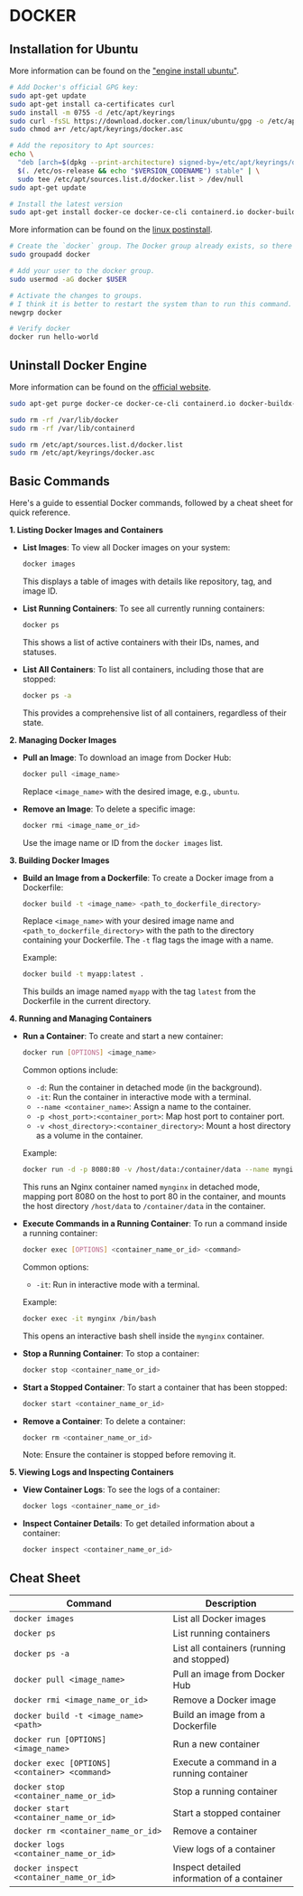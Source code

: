 # DOCKER

## Installation for Ubuntu

More information can be found on the ["engine install ubuntu"](https://docs.docker.com/engine/install/ubuntu).

```bash
# Add Docker's official GPG key:
sudo apt-get update
sudo apt-get install ca-certificates curl
sudo install -m 0755 -d /etc/apt/keyrings
sudo curl -fsSL https://download.docker.com/linux/ubuntu/gpg -o /etc/apt/keyrings/docker.asc
sudo chmod a+r /etc/apt/keyrings/docker.asc

# Add the repository to Apt sources:
echo \
  "deb [arch=$(dpkg --print-architecture) signed-by=/etc/apt/keyrings/docker.asc] https://download.docker.com/linux/ubuntu \
  $(. /etc/os-release && echo "$VERSION_CODENAME") stable" | \
  sudo tee /etc/apt/sources.list.d/docker.list > /dev/null
sudo apt-get update

# Install the latest version
sudo apt-get install docker-ce docker-ce-cli containerd.io docker-buildx-plugin docker-compose-plugin
```

More information can be found on the [linux postinstall](https://docs.docker.com/engine/install/linux-postinstall).

```bash
# Create the `docker` group. The Docker group already exists, so there is no need to run this command.
sudo groupadd docker

# Add your user to the docker group.
sudo usermod -aG docker $USER

# Activate the changes to groups. 
# I think it is better to restart the system than to run this command. I encountered a weird issue when I installed Docker Compose.
newgrp docker

# Verify docker
docker run hello-world
```

## Uninstall Docker Engine

More information can be found on the [official website](https://docs.docker.com/engine/install/ubuntu).

```bash
sudo apt-get purge docker-ce docker-ce-cli containerd.io docker-buildx-plugin docker-compose-plugin docker-ce-rootless-extras

sudo rm -rf /var/lib/docker
sudo rm -rf /var/lib/containerd

sudo rm /etc/apt/sources.list.d/docker.list
sudo rm /etc/apt/keyrings/docker.asc
```

## Basic Commands

Here's a guide to essential Docker commands, followed by a cheat sheet for quick reference.

**1. Listing Docker Images and Containers**

- **List Images**: To view all Docker images on your system:
  ```bash
  docker images
  ```
  This displays a table of images with details like repository, tag, and image ID.

- **List Running Containers**: To see all currently running containers:
  ```bash
  docker ps
  ```
  This shows a list of active containers with their IDs, names, and statuses.

- **List All Containers**: To list all containers, including those that are stopped:
  ```bash
  docker ps -a
  ```
  This provides a comprehensive list of all containers, regardless of their state.

**2. Managing Docker Images**

- **Pull an Image**: To download an image from Docker Hub:
  ```bash
  docker pull <image_name>
  ```
  Replace `<image_name>` with the desired image, e.g., `ubuntu`.

- **Remove an Image**: To delete a specific image:
  ```bash
  docker rmi <image_name_or_id>
  ```
  Use the image name or ID from the `docker images` list.

**3. Building Docker Images**

- **Build an Image from a Dockerfile**: To create a Docker image from a Dockerfile:
  ```bash
  docker build -t <image_name> <path_to_dockerfile_directory>
  ```
  Replace `<image_name>` with your desired image name and `<path_to_dockerfile_directory>` with the path to the directory containing your Dockerfile. The `-t` flag tags the image with a name.

  Example:
  ```bash
  docker build -t myapp:latest .
  ```
  This builds an image named `myapp` with the tag `latest` from the Dockerfile in the current directory.

**4. Running and Managing Containers**

- **Run a Container**: To create and start a new container:
  ```bash
  docker run [OPTIONS] <image_name>
  ```
  Common options include:
  - `-d`: Run the container in detached mode (in the background).
  - `-it`: Run the container in interactive mode with a terminal.
  - `--name <container_name>`: Assign a name to the container.
  - `-p <host_port>:<container_port>`: Map host port to container port.
  - `-v <host_directory>:<container_directory>`: Mount a host directory as a volume in the container.

  Example:
  ```bash
  docker run -d -p 8080:80 -v /host/data:/container/data --name mynginx nginx
  ```
  This runs an Nginx container named `mynginx` in detached mode, mapping port 8080 on the host to port 80 in the container, and mounts the host directory `/host/data` to `/container/data` in the container.

- **Execute Commands in a Running Container**: To run a command inside a running container:
  ```bash
  docker exec [OPTIONS] <container_name_or_id> <command>
  ```
  Common options:
  - `-it`: Run in interactive mode with a terminal.

  Example:
  ```bash
  docker exec -it mynginx /bin/bash
  ```
  This opens an interactive bash shell inside the `mynginx` container.

- **Stop a Running Container**: To stop a container:
  ```bash
  docker stop <container_name_or_id>
  ```

- **Start a Stopped Container**: To start a container that has been stopped:
  ```bash
  docker start <container_name_or_id>
  ```

- **Remove a Container**: To delete a container:
  ```bash
  docker rm <container_name_or_id>
  ```
  Note: Ensure the container is stopped before removing it.

**5. Viewing Logs and Inspecting Containers**

- **View Container Logs**: To see the logs of a container:
  ```bash
  docker logs <container_name_or_id>
  ```

- **Inspect Container Details**: To get detailed information about a container:
  ```bash
  docker inspect <container_name_or_id>
  ```

## Cheat Sheet

| Command                                      | Description                                      |
|----------------------------------------------|--------------------------------------------------|
| `docker images`                              | List all Docker images                           |
| `docker ps`                                  | List running containers                          |
| `docker ps -a`                               | List all containers (running and stopped)        |
| `docker pull <image_name>`                   | Pull an image from Docker Hub                    |
| `docker rmi <image_name_or_id>`              | Remove a Docker image                            |
| `docker build -t <image_name> <path>`        | Build an image from a Dockerfile                 |
| `docker run [OPTIONS] <image_name>`          | Run a new container                              |
| `docker exec [OPTIONS] <container> <command>`| Execute a command in a running container         |
| `docker stop <container_name_or_id>`         | Stop a running container                         |
| `docker start <container_name_or_id>`        | Start a stopped container                        |
| `docker rm <container_name_or_id>`           | Remove a container                               |
| `docker logs <container_name_or_id>`         | View logs of a container                         |
| `docker inspect <container_name_or_id>`      | Inspect detailed information of a container      |





